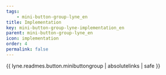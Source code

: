 ```yaml
---
tags: 
    - mini-button-group-lyne_en
title: Implementation
key: mini-button-group-lyne-implementation_en
parent: mini-button-group-lyne_en
icon: implementation
order: 4
permalink: false  
---
```

{{ lyne.readmes.button.minibuttongroup | absolutelinks | safe }}


